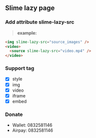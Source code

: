 ## Slime lazy page
### Add attribute **slime-lazy-src**
>**example:**
```html
<img slime-lazy-src="source_images" />
<video>
  <source slime-lazy-src="video.mp4" />
</video>
```
### Support tag
- [x] style
- [x] img
- [x] video
- [x] iframe
- [x] embed
### Donate
- Wallet: 0832581146
- Airpay: 0832581146
